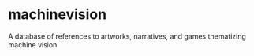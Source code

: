 # machinevision
A database of references to artworks, narratives, and games thematizing machine vision
